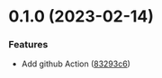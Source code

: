 # 0.1.0 (2023-02-14)


### Features

* Add github Action ([83293c6](https://github.com/ghorbani-mohammad/English-Treasury/commit/83293c600984cd58a3874baab3ae4f680df7d114))



